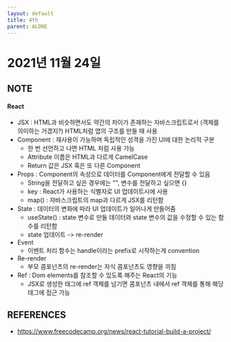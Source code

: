 ```yaml
---
layout: default
title: 4th
parent: ALONE
---
```


# 2021년 11월 24일

## NOTE
#### React
- JSX : HTML과 비슷하면서도 약간의 차이가 존재하는 자바스크립트로서 (객체를 의미하는 거겠지?) HTML처럼 앱의 구조를 만들 때 사용
- Component : 재사용이 가능하며 독립적인 성격을 가진 UI에 대한 논리적 구분
  - 한 번 선언하고 나면 HTML 처럼 사용 가능
  - Attribute 이름은 HTML과 다르게 CamelCase
  - Return 값은 JSX 혹은 또 다른 Component
- Props : Component의 속성으로 데이터를 Component에게 전달할 수 있음
  - String을 전달하고 싶은 경우에는 "", 변수를 전달하고 싶으면 {}
  - key : React가 사용하는 식별자로 UI 업데이트시에 사용
  - map() : 자바스크립트의 map과 다르게 JSX를 리턴함
- State : 데이터의 변화에 따라 UI 업데이트가 일어나게 만들어줌
  - useState() : state 변수로 만들 데이터와 state 변수의 값을 수정할 수 있는 함수를 리턴함
  - state 업데이트 -> re-render
- Event
  - 이벤트 처리 함수는 handle이라는 prefix로 시작하는게 convention
- Re-render
  - 부모 콤포넌츠의 re-render는 자식 콤포넌츠도 영향을 끼침
- Ref : Dom elements를 참조할 수 있도록 해주는 React의 기능
  - JSX로 생성한 태그에 ref 객체를 넘기면 콤포넌츠 내에서 ref 객체를 통해 해당 태그에 접근 가능

## REFERENCES
- https://www.freecodecamp.org/news/react-tutorial-build-a-project/
